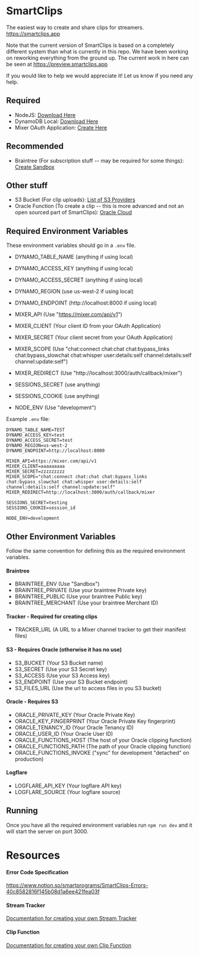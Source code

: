 # SmartClips

The easiest way to create and share clips for streamers. https://smartclips.app

Note that the current version of SmartClips is based on a completely different system than what is currently in this repo. We have been working on reworking everything from the ground up. The current work in here can be seen at https://preview.smartclips.app

If you would like to help we would appreciate it! Let us know if you need any help.

## Required

- NodeJS: [Download Here](https://nodejs.org/en/download/)
- DynamoDB Local: [Download Here](https://docs.aws.amazon.com/amazondynamodb/latest/developerguide/DynamoDBLocal.DownloadingAndRunning.html)
- Mixer OAuth Application: [Create Here](https://mixer.com/lab/oauth)

## Recommended

- Braintree (For subscription stuff -- may be required for some things): [Create Sandbox](https://www.braintreepayments.com/sandbox)

## Other stuff

- S3 Bucket (For clip uploads): [List of S3 Providers](https://help.servmask.com/knowledgebase/list-of-s3-compatible-storage-providers/)
- Oracle Function (To create a clip -- this is more advanced and not an open sourced part of SmartClips): [Oracle Cloud](https://www.oracle.com/cloud/)

## Required Environment Variables

These environment variables should go in a `.env` file.

- DYNAMO_TABLE_NAME (anything if using local)
- DYNAMO_ACCESS_KEY (anything if using local)
- DYNAMO_ACCESS_SECRET (anything if using local)
- DYNAMO_REGION (use us-west-2 if using local)
- DYNAMO_ENDPOINT (http://localhost:8000 if using local)

- MIXER_API (Use "https://mixer.com/api/v1")
- MIXER_CLIENT (Your client ID from your OAuth Application)
- MIXER_SECRET (Your client secret from your OAuth Application)
- MIXER_SCOPE (Use "chat:connect chat:chat chat:bypass_links chat:bypass_slowchat chat:whisper user:details:self channel:details:self channel:update:self")
- MIXER_REDIRECT (Use "http://localhost:3000/auth/callback/mixer")

- SESSIONS_SECRET (use anything)
- SESSIONS_COOKIE (use anything)

- NODE_ENV (Use "development")

Example `.env` file:

```
DYNAMO_TABLE_NAME=TEST
DYNAMO_ACCESS_KEY=test
DYNAMO_ACCESS_SECRET=test
DYNAMO_REGION=us-west-2
DYNAMO_ENDPOINT=http://localhost:8000

MIXER_API=https://mixer.com/api/v1
MIXER_CLIENT=aaaaaaaaa
MIXER_SECRET=zzzzzzzzz
MIXER_SCOPE="chat:connect chat:chat chat:bypass_links chat:bypass_slowchat chat:whisper user:details:self channel:details:self channel:update:self"
MIXER_REDIRECT=http://localhost:3000/auth/callback/mixer

SESSIONS_SECRET=testing
SESSIONS_COOKIE=session_id

NODE_ENV=development
```

## Other Environment Variables

Follow the same convention for defining this as the required environment variables.

#### Braintree

- BRAINTREE_ENV (Use "Sandbox")
- BRAINTREE_PRIVATE (Use your braintree Private key)
- BRAINTREE_PUBLIC (Use your braintree Public key)
- BRAINTREE_MERCHANT (Use your braintree Merchant ID)

#### Tracker - Required for creating clips

- TRACKER_URL (A URL to a Mixer channel tracker to get their manifest files)

#### S3 - Requires Oracle (otherwise it has no use)

- S3_BUCKET (Your S3 Bucket name)
- S3_SECRET (Use your S3 Secret key)
- S3_ACCESS (Use your S3 Access key)
- S3_ENDPOINT (Use your S3 Bucket endpoint)
- S3_FILES_URL (Use the url to access files in you S3 bucket)

#### Oracle - Requires S3

- ORACLE_PRIVATE_KEY (Your Oracle Private Key)
- ORACLE_KEY_FINGERPRINT (Your Oracle Private Key fingerprint)
- ORACLE_TENANCY_ID (Your Oracle Tenancy ID)
- ORACLE_USER_ID (Your Oracle User ID)
- ORACLE_FUNCTIONS_HOST (The host of your Oracle clipping function)
- ORACLE_FUNCTIONS_PATH (The path of your Oracle clipping function)
- ORACLE_FUNCTIONS_INVOKE ("sync" for development "detached" on production)

#### Logflare

- LOGFLARE_API_KEY (Your logflare API key)
- LOGFLARE_SOURCE (Your logflare source)

## Running

Once you have all the required environment variables run `npm run dev` and it will start the server on port 3000.

# Resources

#### Error Code Specification
https://www.notion.so/smartprograms/SmartClips-Errors-40c8582816f145b08d1a6ee421fea03f

#### Stream Tracker

[Documentation for creating your own Stream Tracker](doc/TRACKER.md)

#### Clip Function

[Documentation for creating your own Clip Function](doc/CLIP.md)

